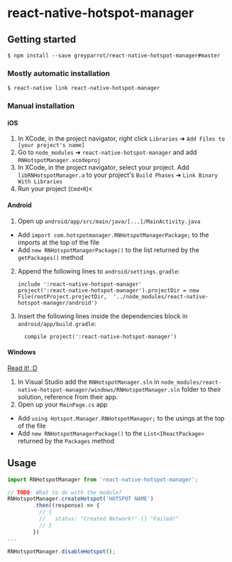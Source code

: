 
# react-native-hotspot-manager

## Getting started

`$ npm install --save greyparrot/react-native-hotspot-manager#master`

### Mostly automatic installation

`$ react-native link react-native-hotspot-manager`

### Manual installation


#### iOS

1. In XCode, in the project navigator, right click `Libraries` ➜ `Add Files to [your project's name]`
2. Go to `node_modules` ➜ `react-native-hotspot-manager` and add `RNHotspotManager.xcodeproj`
3. In XCode, in the project navigator, select your project. Add `libRNHotspotManager.a` to your project's `Build Phases` ➜ `Link Binary With Libraries`
4. Run your project (`Cmd+R`)<

#### Android

1. Open up `android/app/src/main/java/[...]/MainActivity.java`
  - Add `import com.hotspotmanager.RNHotspotManagerPackage;` to the imports at the top of the file
  - Add `new RNHotspotManagerPackage()` to the list returned by the `getPackages()` method
2. Append the following lines to `android/settings.gradle`:
  	```
  	include ':react-native-hotspot-manager'
  	project(':react-native-hotspot-manager').projectDir = new File(rootProject.projectDir, 	'../node_modules/react-native-hotspot-manager/android')
  	```
3. Insert the following lines inside the dependencies block in `android/app/build.gradle`:
  	```
      compile project(':react-native-hotspot-manager')
  	```

#### Windows
[Read it! :D](https://github.com/ReactWindows/react-native)

1. In Visual Studio add the `RNHotspotManager.sln` in `node_modules/react-native-hotspot-manager/windows/RNHotspotManager.sln` folder to their solution, reference from their app.
2. Open up your `MainPage.cs` app
  - Add `using Hotspot.Manager.RNHotspotManager;` to the usings at the top of the file
  - Add `new RNHotspotManagerPackage()` to the `List<IReactPackage>` returned by the `Packages` method


## Usage
```javascript
import RNHotspotManager from 'react-native-hotspot-manager';

// TODO: What to do with the module?
RNHotspotManager.createHotspot('HOTSPOT NAME')
        .then((response) => {
          // {
          //   status: "Created Network!" || "Failed!"
          // }
        })
...

RNHotspotManager.disableHotspot();

```
   
